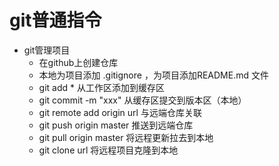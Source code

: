 # git普通指令

* git管理项目
  * 在github上创建仓库
  * 本地为项目添加 .gitignore ，为项目添加README.md 文件
  * git add * 从工作区添加到缓存区
  * git commit -m "xxx" 从缓存区提交到版本区（本地）
  * git remote add origin url 与远端仓库关联
  * git push origin master 推送到远端仓库
  * git pull origin master 将远程更新拉去到本地
  * git clone url 将远程项目克隆到本地